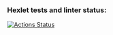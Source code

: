 ### Hexlet tests and linter status:
[![Actions Status](https://github.com/dmuslim/data-analytics-project-92/actions/workflows/hexlet-check.yml/badge.svg)](https://github.com/dmuslim/data-analytics-project-92/actions)